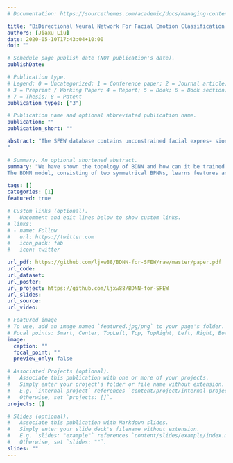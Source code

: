 ```yaml
---
# Documentation: https://sourcethemes.com/academic/docs/managing-content/

title: "BiDirectional Neural Network For Facial Emotion Classification in SFEW Database"
authors: [Jiaxu Liu]
date: 2020-05-10T17:43:04+10:00
doi: ""

# Schedule page publish date (NOT publication's date).
publishDate:

# Publication type.
# Legend: 0 = Uncategorized; 1 = Conference paper; 2 = Journal article;
# 3 = Preprint / Working Paper; 4 = Report; 5 = Book; 6 = Book section;
# 7 = Thesis; 8 = Patent
publication_types: ["3"]

# Publication name and optional abbreviated publication name.
publication: ""
publication_short: ""

abstract: "The SFEW database contains unconstrained facial expres- sions close to real world. In former research, current machine learning techniques are not robust enough for this uncontrolled environment[2]. In accordance with the effectiveness and limitation of BP network in clas- sification problem, we conduct an experiment of applying BiDirectional Neural Network on classification by training the network simultaneously in positive and negative propagate direction. In section 2 the method is explained, and in section 3 the classification result is presented, com- pared, and analysed. Further more, the experiment is concluded and some future works are presented in this paper.
"

# Summary. An optional shortened abstract.
summary: "We have shown the topology of BDNN and how can it be trained by a gen- eralised error back-propagation algorithm to provide the capabilities of label classification. We demonstrated the effectiveness of our classifier by evaluating the model on SFEW database. The experiment have somewhat revealed the per- formance of BDNN compared to other models.
The BDNN model, consisting of two symmetrical BPNNs, learns features and inversely at the same time. In paper [2], principle features in the image are extracted by descriptor. In the future, instead of LPQ and HPOG, if the original image is provided for instance, we plan to combine BDNN with convolu- tional neural network, applying CNN Cascade method for face detection[9], use pooling technique instead of descriptors, see if it could outperform the general CNN models and contributes an increment to emotion classification accuracy in SFEW."

tags: []
categories: [1]
featured: true

# Custom links (optional).
#   Uncomment and edit lines below to show custom links.
# links:
# - name: Follow
#   url: https://twitter.com
#   icon_pack: fab
#   icon: twitter

url_pdf: https://github.com/ljxw88/BDNN-for-SFEW/raw/master/paper.pdf
url_code:
url_dataset:
url_poster:
url_project: https://github.com/ljxw88/BDNN-for-SFEW
url_slides:
url_source:
url_video:

# Featured image
# To use, add an image named `featured.jpg/png` to your page's folder.
# Focal points: Smart, Center, TopLeft, Top, TopRight, Left, Right, BottomLeft, Bottom, BottomRight.
image:
  caption: ""
  focal_point: ""
  preview_only: false

# Associated Projects (optional).
#   Associate this publication with one or more of your projects.
#   Simply enter your project's folder or file name without extension.
#   E.g. `internal-project` references `content/project/internal-project/index.md`.
#   Otherwise, set `projects: []`.
projects: []

# Slides (optional).
#   Associate this publication with Markdown slides.
#   Simply enter your slide deck's filename without extension.
#   E.g. `slides: "example"` references `content/slides/example/index.md`.
#   Otherwise, set `slides: ""`.
slides: ""
---
```

